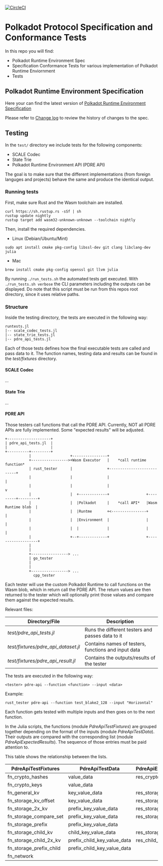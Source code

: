 [![CircleCI](https://circleci.com/gh/w3f/polkadot-re-tests.svg?style=svg)](https://circleci.com/gh/w3f/polkadot-re-tests)

#  Polkadot Protocol Specification and Conformance Tests
In this repo you will find:

- Polkadot Runtime Environment Spec
- Specification Conformance Tests for various implementation of Polkadot Runtime Enviornment
- Tests

## Polkadot Runtime Environment Specification
Here your can find the latest version of [Polkadot Runtime Environment Specification](./runtime-environment-spec/polkadot_re_spec.pdf)

Please refer to [Change log](./runtime-environment-spec/pdre_change_log.org) to review the history of changes to the spec.

## Testing
In the `test/` directory we include tests for the following components:

- SCALE Codec
- State Trie
- Polkadot Runtime Environment API (PDRE API)

The goal is to make sure that the different implementations (from foreign languges and projects) behave the same and produce the identical output.

### Running tests
First, make sure Rust and the Wasm toolchain are installed.

```
curl https://sh.rustup.rs -sSf | sh
rustup update nightly
rustup target add wasm32-unknown-unknown --toolchain nightly
```

Then, install the required dependencies.

- Linux (Debian/Ubuntu/Mint)
```
sudo apt install cmake pkg-config libssl-dev git clang libclang-dev julia
```

- Mac
```
brew install cmake pkg-config openssl git llvm julia
```

By running `./run_tests.sh` the automated tests get executed. With `./run_tests.sh verbose` the CLI parameters including the outputs can be displayed. Do note that this script must be run from this repos root directory, since it uses relative paths.

### Structure
Inside the testing directory, the tests are executed in the following way:

```
runtests.jl
|-- scale_codec_tests.jl
|-- state_trie_tests.jl
|-- pdre_api_tests.jl
```

Each of those tests defines how the final executable tests are called and pass data to it. The function names, testing data and results can be found in the *test/fixtures* directory.

#### SCALE Codec

*...*

#### State Trie

*...*

#### PDRE API

Those testers call functions that call the PDRE API. Currently, NOT all PDRE APIs are fully implemented. Some "expected results" will be adjusted.

```
+--------------------+
| pdre_api_tests.jl  |
|                    |
+----------+---------+
           |                  +----------------+
           +----------------->+Wasm Executor   |    *call runtime function*
           | rust_tester      |                +---------------------------+
           |                  |                |                           |
           |                  |                |                           v
           |                  |  +-------------+                 +---------+---------+
           |                  |  |Polkadot     |    *call API*   |Wasm Runtime blob  |
           |                  |  |Runtme       +<----------------+                   |
           |                  |  |Environment  |                 |                   |
           |                  |  |             |                 |                   |
           |                  +--+-------------+                 +-------------------+
           |
           |
           +-----------------> ...
           | go_tester
           |
           |
           +-----------------> ...
             cpp_tester

```

Each tester will use the custom Polkadot Runtime to call functions on the Wasm blob, which in return call the PDRE API. The return values are then returned to the tester which will optionally print those values and compare them against the expected results.

Relevant files:

|Directory/File                     |Description                                        |
|-----------------------------------|---------------------------------------------------|
|*test/pdre_api_tests.jl*           |Runs the different testers and passes data to it   |
|*test/fixtures/pdre_api_dataset.jl*|Contains names of testers, functions and input data|
|*test/fixtures/pdre_api_result.jl* |Contains the outputs/results of the tester         |

The tests are executed in the following way:

`<tester> pdre-api --function <function> --input <data>`

Example:

`rust_tester pdre-api --function test_blake2_128 --input "Horizontal"`

Each function gets tested with multiple inputs and then goes on to the next function.

In the Julia scripts, the functions (module *PdreApiTestFixtures*) are grouped together depending on the format of the inputs (module *PdreApiTestData*). Their outputs are compared with the corresponding list (module *PdreApiExpectedResults*). The sequence of those entries must be paid attention to.

This table shows the relationship between the lists.

|PdreApiTestFixtures     |PdreApiTestData             |PdreApiExpectedResults  |
|------------------------|----------------------------|------------------------|
|fn_crypto_hashes        |value_data                  |res_crypto_hashes       |
|fn_crypto_keys          |value_data                  |                        |
|fn_general_kv           |key_value_data              |res_storage_kv          |
|fn_storage_kv_offset    |key_value_data              |res_storage_kv_offset   |
|fn_storage_2x_kv        |prefix_key_value_data       |res_storage_2x_kv       |
|fn_storage_compare_set  |prefix_key_value_data       |res_storage_compare_set |
|fn_storage_prefix       |prefix_key_value_data       |                        |
|fn_storage_child_kv     |child_key_value_data        |res_storage_child       |
|fn_storage_child_2x_kv  |prefix_child_key_value_data |res_child_storage_root  |
|fn_storage_prefix_child |prefix_child_key_value_data |                        |
|fn_network              |                            |                        |
